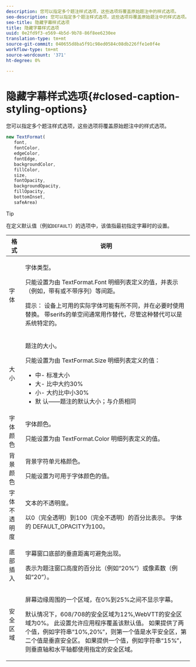 ```yaml
---
description: 您可以指定多个题注样式选项，这些选项将覆盖原始题注中的样式选项。
seo-description: 您可以指定多个题注样式选项，这些选项将覆盖原始题注中的样式选项。
seo-title: 隐藏字幕样式选项
title: 隐藏字幕样式选项
uuid: 0e2fd9f3-e569-4b5d-9b78-86f8ee6230ee
translation-type: tm+mt
source-git-commit: 040655d8ba5f91c98ed0584c08db226ffe1e0f4e
workflow-type: tm+mt
source-wordcount: '371'
ht-degree: 0%

---
```



# 隐藏字幕样式选项{#closed-caption-styling-options}

您可以指定多个题注样式选项，这些选项将覆盖原始题注中的样式选项。

```js
new TextFormat( 
   font,  
   fontColor,  
   edgeColor,  
   fontEdge,  
   backgroundColor,  
   fillColor,  
   size,  
   fontOpacity,  
   backgroundOpacity,  
   fillOpacity, 
   bottomInset, 
   safeArea) 
```

>[!TIP]
>
>在定义默认值（例如`DEFAULT`）的选项中，该值指最初指定字幕时的设置。

<table frame="all" colsep="1" rowsep="1" id="table_87205DEFEE384AF4AF83952B15E18A42"> 
 <thead> 
  <tr rowsep="1"> 
   <th colname="1" class="entry"> 格式 </th> 
   <th colname="2" class="entry"> 说明 </th> 
  </tr> 
 </thead>
 <tbody> 
  <tr rowsep="1"> 
   <td colname="1"> 字体 </td> 
   <td colname="2"> <p>字体类型。 </p> <p>只能设置为由<span class="codeph"> TextFormat.Font </span>明细列表定义的值，并表示（例如，带有或不带序列）等间距。 </p> <p>提示： 设备上可用的实际字体可能有所不同，并在必要时使用替换。 带serifs的单空间通常用作替代，尽管这种替代可以是系统特定的。 </p> </td> 
  </tr> 
  <tr rowsep="1"> 
   <td colname="1"> 大小 </td> 
   <td colname="2"> <p>题注的大小。 </p> <p> 只能设置为由<span class="codeph"> TextFormat.Size </span>明细列表定义的值： 
     <ul compact="yes" id="ul_544BFC7A46474A74839477108F1AB1E9"> 
      <li id="li_A592ED46B8DF4D8FAD7AF3BD931A712B"> <span class="codeph"> 中- </span> 标准大小 </li> 
      <li id="li_4F8CEDE54965430EB707DD3D5B2E3F87"> <span class="codeph"> 大- </span> 比中大约30% </li> 
      <li id="li_D78D823883F54D869118BAB58257E377"> <span class="codeph"> 小- </span> 大约比中小30% </li> 
      <li id="li_9299C13408584A38835F8D91BD048083"> <span class="codeph"> 默 </span> 认——题注的默认大小；与介质相同 </li> 
     </ul> </p> </td> 
  </tr> 
  <tr rowsep="1"> 
   <td colname="1"> 字体颜色 </td> 
   <td colname="2"> <p>字体颜色。 </p> <p>只能设置为由<span class="codeph"> TextFormat.Color </span>明细列表定义的值。 </p> </td> 
  </tr> 
  <tr rowsep="1"> 
   <td colname="1"> 背景颜色 </td> 
   <td colname="2"> <p>背景字符单元格颜色。 </p> <p>只能设置为可用于字体颜色的值。 </p> </td> 
  </tr> 
  <tr rowsep="1"> 
   <td colname="1"> 字体不透明度 </td> 
   <td colname="2"> <p>文本的不透明度。 </p> <p>以0（完全透明）到100（完全不透明）的百分比表示。 <span class="codeph"> 字体的 </span> DEFAULT_OPACITY为100。 </p> </td> 
  </tr> 
  <tr rowsep="1"> 
   <td colname="1"> 底部插入 </td> 
   <td colname="2"> <p>字幕窗口底部的垂直距离可避免出现。 </p> <p>表示为题注窗口高度的百分比（例如“20%”）或像素数（例如“20”）。 </p> </td> 
  </tr> 
  <tr rowsep="1"> 
   <td colname="1"> 安全区域 </td> 
   <td colname="2"> <p>屏幕边缘周围的一个区域，在0%到25%之间不显示字幕。 </p> <p>默认情况下，608/708的安全区域为12%,WebVTT的安全区域为0%。 此设置允许应用程序覆盖该默认值。 如果提供了两个值，例如字符串“10%,20%”，则第一个值是水平安全区，第二个值是垂直安全区。 如果提供一个值，例如字符串“15%”，则垂直轴和水平轴都使用指定的安全区域。 </p> </td> 
  </tr> 
 </tbody> 
</table>

